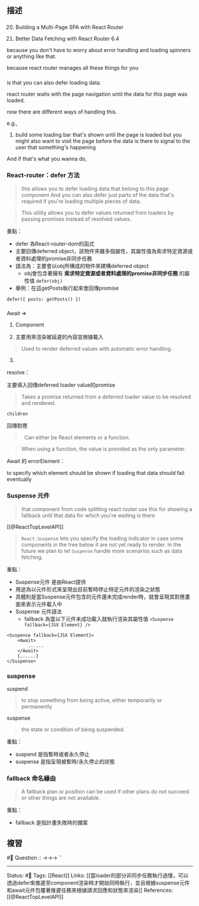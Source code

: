 ## 描述


###
20. Building a Multi-Page SPA with React Router

291. Better Data Fetching with React Router 6.4

because you don't have to worry about error handling and loading spinners or anything like that.

because react router manages all these things for you


###


is that you can also defer loading data.

  

react router waits with the page navigation until the data for this page was loaded.

now there are different ways of handling this.

  

e.g.,

1. build some loading bar that's shown until the page is loaded but you might also want to visit the page before the data is there to signal to the user that something's happening

And if that's what you wanna do,

  
### React-router：defer 方法



> this allows you to defer loading data that belong to this page component And you can also defer just parts of the data that's required if you're loading multiple pieces of data.

> This utility allows you to defer values returned from loaders by passing promises instead of resolved values.

重點：
- defer 為React-router-dom的函式
- 主要回傳deferred object，該物件夾雜多個屬性，其屬性值為索求特定資源或者資料處理的promise非同步任務
- 語法為：主要會以obj所構成的物件來建構deferred object
	- obj會包含著擁有 **索求特定資源或者資料處理的promise非同步任務** 的屬性值
`defer(obj)`
- 舉例：在這getPosts執行起來會回傳promise
```
defer({ posts: getPosts() })
```

###

Await =>

1. Component

2. 主要用來渲染被延遲的內容並根據載入

> Used to render deferred values with automatic error handling.

3.

<Await resolve={}> </Await>

  

resolve：

主要填入回傳deferred loader value的promise

> Takes a promise returned from a deferred loader value to be resolved and rendered.

  

  

`children`

回傳對應

>  Can either be React elements or a function.

> When using a function, the value is provided as the only parameter.




Await 的 errorElement：

to specify which element should be shown if loading that data should fail eventually



### Suspense 元件



> that component from code splitting
> react router use this for showing a fallback until that data for which you're waiting is there

[[@ReactTopLevelAPI]]
> `React.Suspense` lets you specify the loading indicator in case some components in the tree below it are not yet ready to render. In the future we plan to let `Suspense` handle more scenarios such as data fetching.


重點：
- Suspense元件 是由React提供
- 用途為以元件形式來呈現出目前暫時停止特定元件的渲染之狀態
- 具體則是當Suspense元件包含的元件還未完成render時，就會呈現其對應畫面來表示元件載入中
- Suspense 元件語法
	- fallback 為當以下元件未成功載入就執行渲染其屬性值
`<Suspense fallback={JSX Element} />`
```
<Suspense fallback={JSX Element}>
	<Await>
		......
	</Await>
	{......}
</Suspense>
```


### suspense
suspend
> to stop something from being active, either temporarily or permanently

suspense
> the state or condition of being suspended.

重點：
- suspend 是指暫時或者永久停止
- suspense 是指呈現被暫時/永久停止的狀態

### fallback 命名緣由

> A fallback plan or position can be used if other plans do not succeed or other things are not available.

重點：
- fallback 是指計畫失敗時的備案

## 複習
#🧠 Question :: ->->-> ``

---
Status: #🌱 
Tags:
[[React]]
Links:
[[當loader的部分非同步任務執行過慢，可以透過defer來推遲至component渲染時才開始同時執行，並且根據suspense元件和await元件包覆著推遲任務來根據請求回應和狀態來渲染]]
References:
[[@ReactTopLevelAPI]]